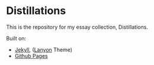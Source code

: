 # Distillations

This is the repository for my essay collection, Distillations.

Built on:

- [Jekyll](http://jekyllrb.com), ([Lanyon](http://lanyon.getpoole.com) Theme)
- [Github Pages](https://pages.github.com)
